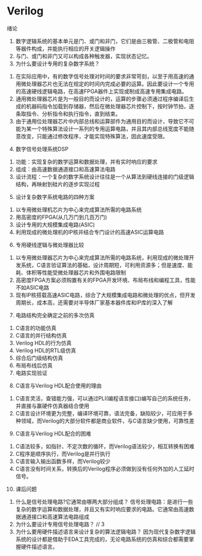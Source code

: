 # Verilog
绪论
1.	数字逻辑系统的基本单元是门、或门和非门，它们是由三极管、二极管和电阻等器件构成，并能执行相应的开关逻辑操作
2.	与门、或门和非门又可以构成各种触发器，实现状态记忆。
3.	为什么要设计专用的复杂数字系统？
1)	在实际应用中，有的数字信号处理对时间的要求非常苛刻，以至于用高速的通用微处理器芯片也无法在规定的时间内完成必要的运算。因此要设计一个专用的高速硬线逻辑电路，在高速FPGA器件上实现或制成高速专用集成电路。
2)	通用微处理器芯片是为一般目的而设计的，运算的步骤必须通过程序编译后生成的机器码指令加载到存储器，然后在微处理器芯片控制下，按时钟节拍，逐条取指令、分析指令和执行指令，直到结束。
3)	由于通用位处理器芯片中内部总线和运算部件为通用目的而设计，导致它不可能为某一个特殊算法设计一系列的专用运算电路，并且其内部总线宽度不能随意改变，只能通过修改程序，才能实现特殊算法，因此速度受限。
4.	数字信号处理系统DSP
1)	功能：实现复杂的数学运算和数据处理，并有实时响应的要求
2)	组成：由高速数据通道接口和高速算法电路
3)	设计流程：一个复杂的数字系统设计往往是一个从算法到硬线连接的门级逻辑结构，再映射到硅片的逐步实现过程
5.	设计复杂数字系统电路的四种方案
1)	以专用微处理机芯片为中心来完成算法所需的电路系统
2)	用高密度的FPGA(从几万门到几百万门)
3)	设计专用的大规模集成电路(ASIC)
4)	利用现成的微处理机的IP核并结合专门设计的高速ASIC运算电路
6.	专用硬线逻辑与微处理器比较
1)	以专用微处理器芯片为中心来完成算法所需的电路系统，利用现成的微处理开发系统，C语言验证算法的基础，设计周期短，可利用资源多；但是速度、能耗、体积等性能受微处理器芯片和外围电路限制
2)	高密度FPGA方案必须购置有关的FPGA开发环境、布局布线和编程工具，性能不如ASIC电路
3)	现有IP核搭载高速ASIC电路，综合了大规模集成电路和微处理的优点，但开发周期长，成本高，还需要对半导体厂家基本器件库和IP库的深入了解
7.	电路结构完全确定之前的多次仿真
1)	C语言的功能仿真
2)	C语言的并行结构仿真
3)	Verilog HDL的行为仿真
4)	Verilog HDL的RTL级仿真
5)	综合后门级结构仿真
6)	布局布线后仿真
7)	电路实现验证
8.	C语言与Verilog HDL配合使用的理由
1)	C语言灵活，查错能力强，可以通过PLI(编程语言接口)编写自己的系统任务，并直接与赢硬件仿真器结合使用
2)	C语言设计环境更为完整，编译环境可靠，语法完备，缺陷较少，可应用于多种领域，而Verilog的大部分软件都是商业软件，与C语言缺少使用，可靠性差
9.	C语言与Verilog HDL配合的困难
1)	C语法较多，如指针、不定次数的循环，而Verilog语法较少，相互转换有困难
2)	C程序是顺序执行，而Verilog是并行执行
3)	C语言输入输出函数多样，而Verilog较少
4)	C语言没有时间关系，转换后的Verilog程序必须做到没有任何外加的人工延时信号。
10.	课后问题
1)	什么是信号处理电路?它通常由哪两大部分组成？
信号处理电路：是进行一些复杂的数字运算和数据处理，并且又有实时响应要求的电路。它通常由高速数据通道接口和高速算法电路组成
2)	为什么要设计专用信号处理电路？  // 3
3)	为什么要用硬件描述语言来设计复杂的算法逻辑电路？
因为现代复杂数字逻辑系统的设计都是借助于EDA工具完成的，无论电路系统的仿真和综合都需要掌握硬件描述语言。
